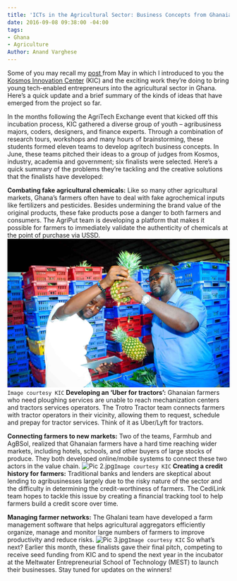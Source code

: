 ```yaml
---
title: 'ICTs in the Agricultural Sector: Business Concepts from Ghanaian Youth'
date: 2016-09-08 09:38:00 -04:00
tags:
- Ghana
- Agriculture
Author: Anand Varghese
---
```


Some of you may recall my [post ](http://dai-global-digital.com/ghana-agritech-exchange.html)from May in which I introduced to you the [Kosmos Innovation Center](http://www.kosmosinnovationcenter.com/)  (KIC) and the exciting work they’re doing to bring young tech-enabled entrepreneurs into the agricultural sector in Ghana. Here’s a quick update and a brief summary of the kinds of ideas that have emerged from the project so far.

<!--more-->

In the months following the AgriTech Exchange event that kicked off this incubation process, KIC gathered a diverse group of youth – agribusiness majors, coders, designers, and finance experts. Through a combination of research tours, workshops and many hours of brainstorming, these students formed eleven teams to develop agritech business concepts. In June, these teams pitched their ideas to a group of judges from Kosmos, industry, academia and government; six finalists were selected. Here’s a quick summary of the problems they’re tackling and the creative solutions that the finalists have developed: 

**Combating fake agricultural chemicals:**  Like so many other agricultural markets, Ghana’s farmers often have to deal with fake agrochemical inputs like fertilizers and pesticides. Besides undermining the brand value of the original products, these fake products pose a danger to both farmers and consumers. The AgriPut team is developing a platform that makes it possible for farmers to immediately validate the authenticity of chemicals at the point of purchase via USSD.
![Pic 1.jpg](/uploads/Pic%201.jpg)`Image courtesy KIC`
**Developing an ‘Uber for tractors’:** Ghanaian farmers who need ploughing services are unable to reach mechanization centers and tractors services operators. The Trotro Tractor team connects farmers with tractor operators in their vicinity, allowing them to request, schedule and prepay for tractor services. Think of it as Uber/Lyft for tractors. 

**Connecting farmers to new markets:** Two of the teams, Farmhub and AgBSol, realized that Ghanaian farmers have a hard time reaching wider markets, including hotels, schools, and other buyers of large stocks of produce. They both developed online/mobile systems to connect these two actors in the value chain. 
![Pic 2.jpg](/uploads/Pic%202.jpg)`Image courtesy KIC`
**Creating a credit history for farmers:** Traditional banks and lenders are skeptical about lending to agribusinesses largely due to the risky nature of the sector and the difficulty in determining the credit-worthiness of farmers. The CediLink team hopes to tackle this issue by creating a financial tracking tool to help farmers build a credit score over time.

**Managing farmer networks:** The Ghalani team have developed a farm management software that helps agricultural aggregators efficiently organize, manage and monitor large numbers of farmers to improve productivity and reduce risks.
![Pic 3.jpg](/uploads/Pic%203.jpg)`Image courtesy KIC`
So what’s next? Earlier this month, these finalists gave their final pitch, competing to receive seed funding from KIC and to spend the next year in the incubator at the Meltwater Entrepreneurial School of Technology (MEST) to launch their businesses. Stay tuned for updates on the winners!

